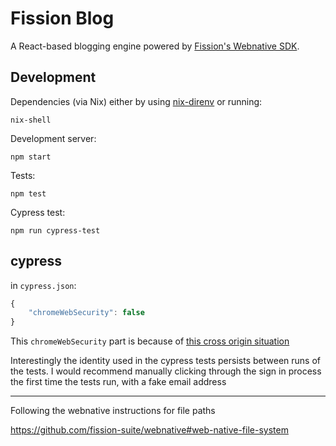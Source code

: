 # Fission Blog

A React-based blogging engine powered by [Fission's Webnative SDK](https://github.com/fission-suite/webnative).


## Development

Dependencies (via Nix) either by using [nix-direnv](https://github.com/nix-community/nix-direnv) or running:

```
nix-shell
```

Development server:

```
npm start
```

Tests:
```
npm test
```

Cypress test:
```
npm run cypress-test
```

## cypress

in `cypress.json`:
```js
{
    "chromeWebSecurity": false
}
```

This `chromeWebSecurity` part is because of [this cross origin situation](https://docs.cypress.io/guides/references/error-messages#Cypress-detected-a-cross-origin-error-happened-on-page-load)

Interestingly the identity used in the cypress tests persists between runs
of the tests. I would recommend manually clicking through the sign in process
the first time the tests run, with a fake email address

---------------------------------------------

Following the webnative instructions for file paths

https://github.com/fission-suite/webnative#web-native-file-system

